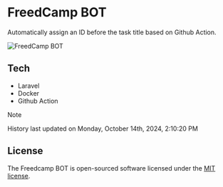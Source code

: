 # FreedCamp BOT

Automatically assign an ID before the task title based on Github Action.

![FreedCamp BOT](https://repository-images.githubusercontent.com/737932867/7d34798b-2680-471c-b089-a78a718d3d6a)

## Tech

- Laravel
- Docker
- Github Action

> [!NOTE]  
> History last updated on Monday, October 14th, 2024, 2:10:20 PM

## License

The Freedcamp BOT is open-sourced software licensed under the [MIT license](https://opensource.org/licenses/MIT).
